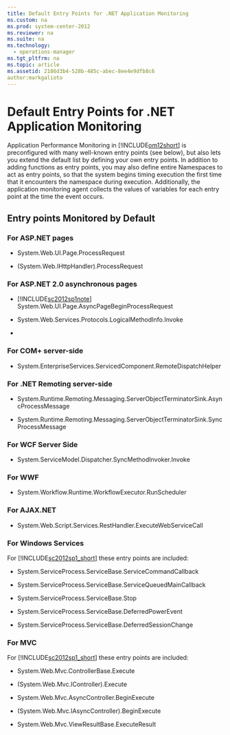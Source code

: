 ```yaml
---
title: Default Entry Points for .NET Application Monitoring
ms.custom: na
ms.prod: system-center-2012
ms.reviewer: na
ms.suite: na
ms.technology: 
  - operations-manager
ms.tgt_pltfrm: na
ms.topic: article
ms.assetid: 2186d3b4-528b-485c-abec-8ee4e9dfb8c6
author:markgalioto
---
```

# Default Entry Points for .NET Application Monitoring
Application Performance Monitoring in [!INCLUDE[om12short](../../om/manage/includes/om12short_md.md)] is preconfigured with many well\-known entry points \(see below\), but also lets you extend the default list by defining your own entry points. In addition to adding functions as entry points, you may also define entire Namespaces to act as entry points, so that the system begins timing execution the first time that it encounters the namespace during execution. Additionally, the application monitoring agent collects the values of variables for each entry point at the time the event occurs.  
  
## Entry points Monitored by Default  
  
### For ASP.NET pages  
  
-   System.Web.UI.Page.ProcessRequest  
  
-   \(System.Web.IHttpHandler\).ProcessRequest  
  
### For ASP.NET 2.0 asynchronous pages  
  
-   [!INCLUDE[sc2012sp1note](../../om/manage/includes/sc2012sp1note_md.md)] System.Web.UI.Page.AsyncPageBeginProcessRequest  
  
-   System.Web.Services.Protocols.LogicalMethodInfo.Invoke  
  
-  
  
### For COM\+ server\-side  
  
-   System.EnterpriseServices.ServicedComponent.RemoteDispatchHelper  
  
### For .NET Remoting server\-side  
  
-   System.Runtime.Remoting.Messaging.ServerObjectTerminatorSink.AsyncProcessMessage  
  
-   System.Runtime.Remoting.Messaging.ServerObjectTerminatorSink.SyncProcessMessage  
  
### For WCF Server Side  
  
-   System.ServiceModel.Dispatcher.SyncMethodInvoker.Invoke  
  
### For WWF  
  
-   System.Workflow.Runtime.WorkflowExecutor.RunScheduler  
  
### For AJAX.NET  
  
-   System.Web.Script.Services.RestHandler.ExecuteWebServiceCall  
  
### For Windows Services  
For [!INCLUDE[sc2012sp1_short](../../om/manage/includes/sc2012sp1_short_md.md)] these entry points are included:  
  
-   System.ServiceProcess.ServiceBase.ServiceCommandCallback  
  
-   System.ServiceProcess.ServiceBase.ServiceQueuedMainCallback  
  
-   System.ServiceProcess.ServiceBase.Stop  
  
-   System.ServiceProcess.ServiceBase.DeferredPowerEvent  
  
-   System.ServiceProcess.ServiceBase.DeferredSessionChange  
  
### For MVC  
For [!INCLUDE[sc2012sp1_short](../../om/manage/includes/sc2012sp1_short_md.md)] these entry points are included:  
  
-   System.Web.Mvc.ControllerBase.Execute  
  
-   \(System.Web.Mvc.IController\).Execute  
  
-   System.Web.Mvc.AsyncController.BeginExecute  
  
-   \(System.Web.Mvc.IAsyncController\).BeginExecute  
  
-   System.Web.Mvc.ViewResultBase.ExecuteResult  
  

